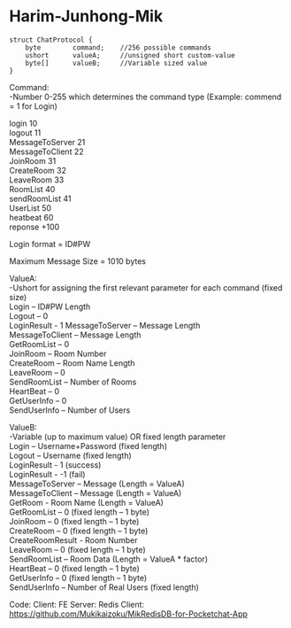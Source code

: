 # Harim-Junhong-Mik
```
struct ChatProtocol {  
	byte 		command;	//256 possible commands  
	ushort		valueA;		//unsigned short custom-value  
	byte[]		valueB;		//Variable sized value  
}  
```
  
Command:  
-Number 0-255 which determines the command type (Example: commend = 1 for Login)      

login           10  
logout          11  
MessageToServer 21  
MessageToClient 22  
JoinRoom        31  
CreateRoom      32  
LeaveRoom       33  
RoomList        40  
sendRoomList    41  
UserList        50  
heatbeat        60   
reponse +100  

Login format = ID#PW  

Maximum Message Size = 1010 bytes
  
ValueA:  
-Ushort for assigning the first relevant parameter for each command (fixed size)  
Login – ID#PW Length  
Logout – 0  
LoginResult - 1
MessageToServer – Message Length  
MessageToClient – Message Length  
GetRoomList – 0  
JoinRoom – Room Number  
CreateRoom – Room Name Length    
LeaveRoom – 0  
SendRoomList – Number of Rooms  
HeartBeat – 0  
GetUserInfo – 0  
SendUserInfo – Number of Users  
  
ValueB:  
-Variable (up to maximum value) OR fixed length parameter  
Login – Username+Password (fixed length)  
Logout – Username (fixed length)  
LoginResult - 1 (success)  
LoginResult - -1 (fail)   
MessageToServer – Message (Length = ValueA)  
MessageToClient – Message (Length = ValueA)  
GetRoom - Room Name (Length = ValueA)  
GetRoomList – 0 (fixed length – 1 byte)  
JoinRoom – 0 (fixed length – 1 byte)  
CreateRoom – 0 (fixed length – 1 byte)  
CreateRoomResult - Room Number  
LeaveRoom – 0 (fixed length – 1 byte)  
SendRoomList – Room Data (Length = ValueA * factor)  
HeartBeat – 0 (fixed length – 1 byte)  
GetUserInfo – 0 (fixed length – 1 byte)  
SendUserInfo – Number of Real Users (fixed length)  

Code:
Client:
FE Server:
Redis Client: https://github.com/Mukikaizoku/MikRedisDB-for-Pocketchat-App



